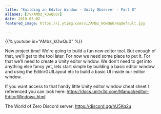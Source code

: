 ```yaml
---
title: "Building an Editor Window - Unity Observer - Part 0"
aliases: [/v/AMbz_kOwQu0/]
date: 2018-05-02
featured_image: https://i.ytimg.com/vi/AMbz_kOwQu0/mqdefault.jpg

---
```


{{% youtube id="AMbz_kOwQu0" %}}

New project time! We're going to build a fun new editor tool. But enough of that, we'll get to the tool later. For now we need some place to put it. For that we'll need to create a Unity editor window. We don't need to get into anything else fancy yet, lets start simple by building a basic editor window and using the EditorGUILayout etc to build a basic UI inside our editor window.

If you want access to that handy little Unity editor window cheat sheet I referenced you can look here: https://docs.unity3d.com/Manual/editor-EditorWindows.html

The World of Zero Discord server: https://discord.gg/hU5Kq2u
